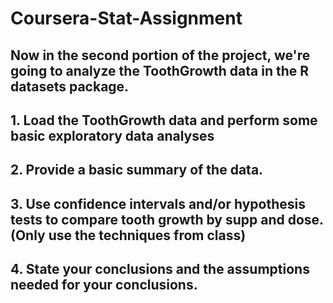 # Coursera-Stat-Assignment

##  Now in the second portion of the project, we're going to analyze the ToothGrowth data in the R datasets package.
## 1. Load the ToothGrowth data and perform some basic exploratory data analyses
## 2. Provide a basic summary of the data.
## 3. Use confidence intervals and/or hypothesis tests to compare tooth growth by supp and dose. (Only use the techniques from class)
## 4. State your conclusions and the assumptions needed for your conclusions.
